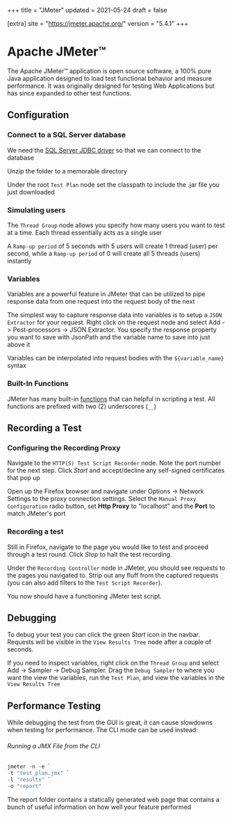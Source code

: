 +++
title = "JMeter"
updated = 2021-05-24
draft = false

[extra]
site = "https://jmeter.apache.org/"
version = "5.4.1"
+++

# Apache JMeter™
The Apache JMeter™ application is open source software, a 100% pure Java application designed to load test functional behavior and measure performance. It was originally designed for testing Web Applications but has since expanded to other test functions.

## Configuration

### Connect to a SQL Server database
We need the [SQL Server JDBC driver](https://docs.microsoft.com/en-us/sql/connect/jdbc/microsoft-jdbc-driver-for-sql-server?view=sql-server-ver15) so that we can connect to the database

Unzip the folder to a memorable directory

Under the root `Test Plan` node set the classpath to include the .jar file you just downloaded

### Simulating users

The `Thread Group` node allows you specify how many users you want to test at a time. Each thread essentially acts as a single user

A `Ramp-up period` of 5 seconds with 5 users will create 1 thread (user) per second, while a `Ramp-up period` of 0 will create all 5 threads (users) instantly

### Variables

Variables are a powerful feature in JMeter that can be utilized to pipe response data from one request into the request body of the next

The simplest way to capture response data into variables is to setup a `JSON Extractor` for your request. Right click on the request node and select Add -> Post-processors -> JSON Extractor. You specify the response property you want to save with JsonPath and the variable name to save into just above it

Variables can be interpolated into request bodies with the `${variable_name}` syntax

### Built-In Functions

JMeter has many built-in [functions](https://jmeter.apache.org/usermanual/functions.html) that can helpful in scripting a test. All functions are prefixed with two (2) underscores (`__`)


## Recording a Test

### Configuring the Recording Proxy
Navigate to the `HTTP(S) Test Script Recorder` node. Note the port number for the next step. Click *Start* and accept/decline any self-signed certificates that pop up

Open up the Firefox browser and navigate under Options -> Network Settings to the proxy connection settings. Select the `Manual Proxy Configuration` radio button, set **Http Proxy** to "localhost" and the **Port** to match JMeter's port

### Recording a test

Still in Firefox, navigate to the page you would like to test and proceed through a test round. Click *Stop* to halt the test recording.

Under the `Recording Controller` node in JMeter, you should see requests to the pages you navigated to. Strip out any fluff from the captured requests (you can also add filters to the `Test Script Recorder`).

You now should have a functioning JMeter test script.


## Debugging

To debug your test you can click the green *Start* icon in the navbar. Requests will be visible in the `View Results Tree` node after a couple of seconds.

If you need to inspect variables, right click on the `Thread Group` and select Add -> Sampler -> Debug Sampler. Drag the `Debug Sampler` to where you want the view the variables, run the `Test Plan`, and view the variables in the `View Results Tree`


## Performance Testing 

While debugging the test from the GUI is great, it can cause slowdowns when testing for performance. The CLI mode can be used instead:

###### Running a JMX File from the CLI
```powershell
jmeter -n -e `
-t "test_plan.jmx" `
-l "results" `
-o "report"
```

The report folder contains a statically generated web page that contains a bunch of useful information on how well your feature performed